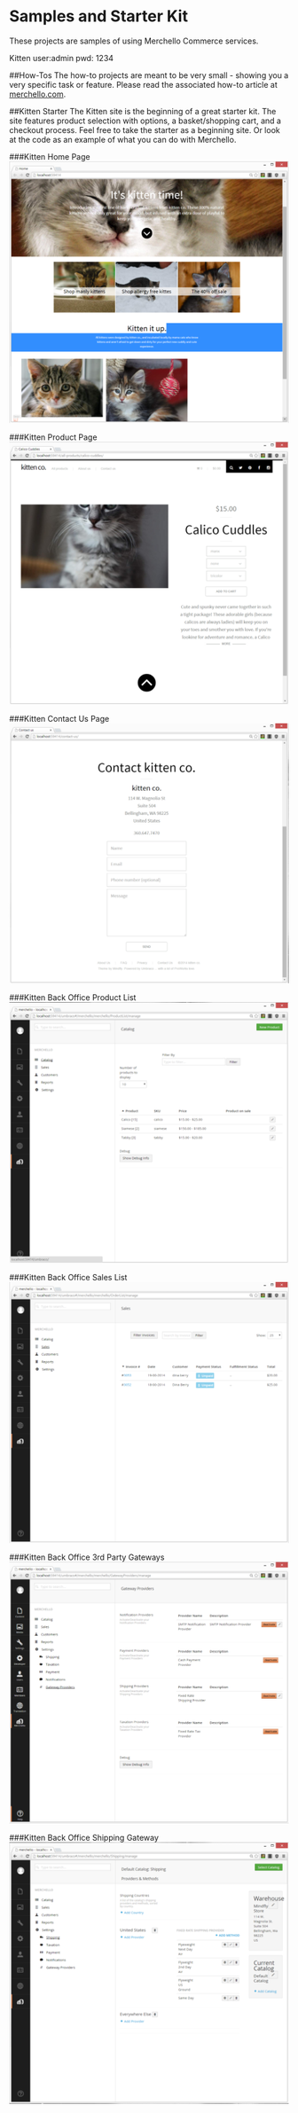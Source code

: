 Samples and Starter Kit
=======

These projects are samples of using Merchello Commerce services. 

Kitten
user:admin
pwd: 1234


##How-Tos
The how-to projects are meant to be very small - showing you a very specific task or feature. Please read the associated how-to article at [merchello.com](http://merchello.com/documentation/getting-started/how-to/).

##Kitten Starter
The Kitten site is the beginning of a great starter kit. The site features product selection with options, a basket/shopping cart, and a checkout process. Feel free to take the starter as a beginning site. Or look at the code as an example of what you can do with Merchello. 

###Kitten Home Page
![](kitten-home.png)

###Kitten Product Page
![](kitten-product-page.png)

###Kitten Contact Us Page
![](kitten-contact-us.png)

###Kitten Back Office Product List
![](kitten-bo-product-list.png)

###Kitten Back Office Sales List
![](kitten-bo-sales.png)

###Kitten Back Office 3rd Party Gateways
![](kitten-bo-gateways.png)

###Kitten Back Office Shipping Gateway
![](kitten-bo-shipping.png)
